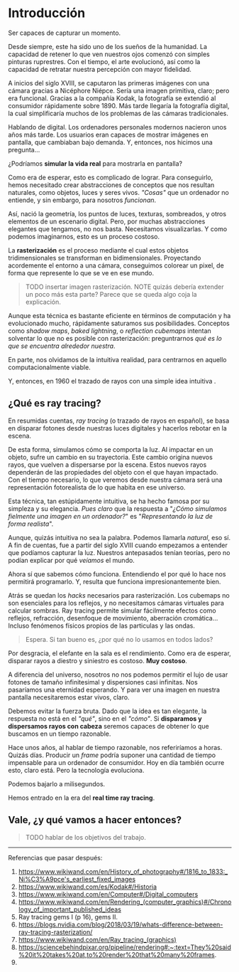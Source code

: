 # Introducción

Ser capaces de capturar un momento.

Desde siempre, este ha sido uno de los sueños de la humanidad. La capacidad de retener lo que ven nuestros ojos comenzó con simples pinturas ruprestres. Con el tiempo, el arte evolucionó, así como la capacidad de retratar nuestra percepción con mayor fidelidad.

A inicios del siglo XVIII, se caputaron las primeras imágenes con una cámara gracias a Nicéphore Niépce. Sería una imagen primitiva, claro; pero era funcional. Gracias a la compañía Kodak, la fotografía se extendió al consumidor rápidamente sobre 1890. Más tarde llegaría la fotografía digital, la cual simplificaría muchos de los problemas de las cámaras tradicionales.

Hablando de digital. Los ordenadores personales modernos nacieron unos años más tarde. Los usuarios eran capaces de mostrar imágenes en pantalla, que cambiaban bajo demanda. Y, entonces, nos hicimos una pregunta...

¿Podríamos **simular la vida real** para mostrarla en pantalla?

Como era de esperar, esto es complicado de lograr. Para conseguirlo, hemos necesitado crear abstracciones de conceptos que nos resultan naturales, como objetos, luces y seres vivos. *"Cosas"* que un ordenador no entiende, y sin embargo, para nosotros *funcionan*.

Así, nació la geometría, los puntos de luces, texturas, sombreados, y otros elementos de un escenario digital. Pero, por muchas abstracciones elegantes que tengamos, no nos basta. Necesitamos visualizarlas. Y como podemos imaginarnos, esto es un proceso costoso.

La **rasterización** es el proceso mediante el cual estos objetos tridimensionales se transforman en bidimensionales. Proyectando acordemente el entorno a una cámara, conseguimos colorear un pixel, de forma que represente lo que se ve en ese mundo.

> TODO insertar imagen rasterización.
> NOTE quizás debería extender un poco más esta parte? Parece que se queda algo coja la explicación.

Aunque esta técnica es bastante eficiente en términos de computación y ha evolucionado mucho, rápidamente saturamos sus posibilidades. Conceptos como *shadow maps*, *baked lightning*, o *reflection cubemaps* intentan solventar lo que no es posible con rasterización: preguntrarnos *qué es lo que se encuentra alrededor nuestra*.

En parte, nos olvidamos de la intuitiva realidad, para centrarnos en aquello computacionalmente viable.

Y, entonces, en 1960 el trazado de rayos con una simple idea intuitiva .

## ¿Qué es ray tracing?

En resumidas cuentas, *ray tracing* (o trazado de rayos en español), se basa en disparar fotones desde nuestras luces digitales y hacerlos rebotar en la escena.

De esta forma, simulamos cómo se comporta la luz. Al impactar en un objeto, sufre un cambio en su trayectoria. Este cambio origina nuevos rayos, que vuelven a dispersarse por la escena. Estos nuevos rayos dependerán de las propiedades del objeto con el que hayan impactado. Con el tiempo necesario, lo que veremos desde nuestra cámara será una representación fotorealista de lo que habita en ese universo.

Esta técnica, tan estúpidamente intuitiva, se ha hecho famosa por su simpleza y su elegancia. *Pues claro* que la respuesta a "*¿Cómo simulamos fielmente una imagen en un ordenador?*" es "*Representando la luz de forma realista*".

Aunque, quizás intuitiva no sea la palabra. Podemos llamarla *natural*, eso sí. A fin de cuentas, fue a partir del siglo XVIII cuando empezamos a entender que podíamos capturar la luz. Nuestros antepasados tenían teorías, pero no podían explicar por qué *veíamos* el mundo.

Ahora sí que sabemos cómo funciona. Entendiendo el por qué lo hace nos permitirá programarlo. Y, resulta que funciona impresionantemente bien.

Atrás se quedan los *hacks* necesarios para rasterización. Los cubemaps no son esenciales para los reflejos, y no necesitamos cámaras virtuales para calcular sombras. Ray tracing permite simular fácilmente efectos como reflejos, refracción, desenfoque de movimiento, aberración cromática... Incluso fenómenos físicos propios de las particulas y las ondas.

> Espera. Si tan bueno es, ¿por qué no lo usamos en todos lados?

Por desgracia, el elefante en la sala es el rendimiento. Como era de esperar, disparar rayos a diestro y siniestro es costoso. **Muy costoso**.

A diferencia del universo, nosotros no nos podemos permitir el lujo de usar fotones de tamaño infinitesimal y dispersiones casi infinitas. Nos pasaríamos una eternidad esperando. Y para ver una imagen en nuestra pantalla necesitaremos estar vivos, claro.

Debemos evitar la fuerza bruta. Dado que la idea es tan elegante, la respuesta no está en el *"qué"*, sino en el *"cómo"*. Si **disparamos y dispersamos rayos con cabeza** seremos capaces de obtener lo que buscamos en un tiempo razonable.

Hace unos años, al hablar de tiempo razonable, nos referiríamos a horas. Quizás días. Producir un *frame* podría suponer una cantidad de tiempo impensable para un ordenador de consumidor. Hoy en día también ocurre esto, claro está. Pero la tecnología evoluciona.

Podemos bajarlo a milisegundos.

Hemos entrado en la era del **real time ray tracing**.

## Vale, ¿y qué vamos a hacer entonces?

> TODO hablar de los objetivos del trabajo.

<hr>

Referencias que pasar después:

1. https://www.wikiwand.com/en/History_of_photography#/1816_to_1833:_Ni%C3%A9pce's_earliest_fixed_images
2. https://www.wikiwand.com/es/Kodak#/Historia
3. https://www.wikiwand.com/en/Computer#/Digital_computers
4. https://www.wikiwand.com/en/Rendering_(computer_graphics)#/Chronology_of_important_published_ideas
5. Ray tracing gems I (p 16), gems II.
6. https://blogs.nvidia.com/blog/2018/03/19/whats-difference-between-ray-tracing-rasterization/
7. https://www.wikiwand.com/en/Ray_tracing_(graphics)
8. https://sciencebehindpixar.org/pipeline/rendering#:~:text=They%20said%20it%20takes%20at,to%20render%20that%20many%20frames.
9.